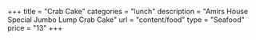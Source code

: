 +++
title = "Crab Cake"
categories = "lunch"
description = "Amirs House Special Jumbo Lump Crab Cake"
url = "content/food"
type = "Seafood"
price = "13"
+++